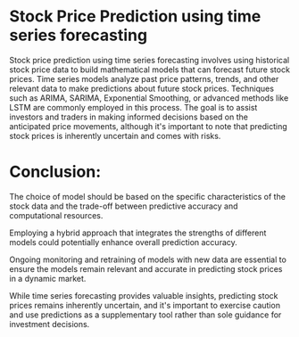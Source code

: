 
#  Stock Price Prediction using time series forecasting


Stock price prediction using time series forecasting involves using historical stock price data to build mathematical models that can forecast future stock prices. Time series models analyze past price patterns, trends, and other relevant data to make predictions about future stock prices. Techniques such as ARIMA, SARIMA, Exponential Smoothing, or advanced methods like LSTM are commonly employed in this process. The goal is to assist investors and traders in making informed decisions based on the anticipated price movements, although it's important to note that predicting stock prices is inherently uncertain and comes with risks.

# Conclusion:
  

The choice of model should be based on the specific characteristics of the stock data and the trade-off between predictive accuracy and computational resources.

Employing a hybrid approach that integrates the strengths of different models could potentially enhance overall prediction accuracy.

Ongoing monitoring and retraining of models with new data are essential to ensure the models remain relevant and accurate in predicting stock prices in a dynamic market.

While time series forecasting provides valuable insights, predicting stock prices remains inherently uncertain, and it's important to exercise caution and use predictions as a supplementary tool rather than sole guidance for investment decisions.